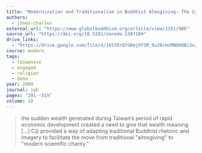 ```yaml
---
title: "Modernization and Traditionalism in Buddhist Almsgiving: The Case of the Buddhist Compassion Relief Tzu-chi Association in Taiwan"
authors:
  - jones-charles
external_url: "https://www.globalbuddhism.org/article/view/1151/986"
source_url: "https://doi.org/10.5281/zenodo.1307104"
drive_links:
  - "https://drive.google.com/file/d/1kSf0rQfGRmjUY1M_9v28rmiMNOHQBi3o/view?usp=drivesdk"
course: modern
tags:
  - taiwanese
  - engaged
  - religion
  - dana
year: 2009
journal: jgb
pages: "291--319"
volume: 10
---
```


> the sudden wealth generated during Taiwan’s period of rapid economic development created a need to give that wealth meaning [...] Ciji provided a way of adapting traditional Buddhist rhetoric and imagery to facilitate the move from traditional "almsgiving" to "modern scientific charity."

